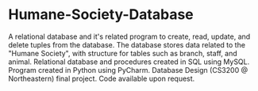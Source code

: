 # Humane-Society-Database

A relational database and it's related program to create, read, update, and delete tuples from the database. The database stores data related to the "Humane Society", with structure for tables such as branch, staff, and animal. Relational database and procedures created in SQL using MySQL. Program created in Python using PyCharm. Database Design (CS3200 @ Northeastern) final project. Code available upon request.
